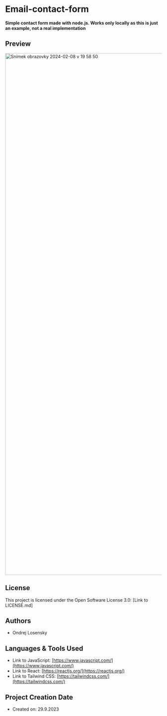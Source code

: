 # Email-contact-form

**Simple contact form made with node.js. Works only locally as this is just an example, not a real implementation**


## Preview
<img width="1679" alt="Snímek obrazovky 2024-02-08 v 19 58 50" src="https://github.com/OndrejLosensky/email-contact-form/assets/127244546/432afaf7-f4e4-477b-8e18-1c6afbf0a041">


## License

This project is licensed under the Open Software License 3.0: [Link to LICENSE.md]

## Authors

* Ondrej Losensky

## Languages & Tools Used

* Link to JavaScript: [https://www.javascript.com/](https://www.javascript.com/)
* Link to React: [https://reactjs.org/](https://reactjs.org/)
* Link to Tailwind CSS: [https://tailwindcss.com/](https://tailwindcss.com/)

## Project Creation Date

* Created on: 29.9.2023
